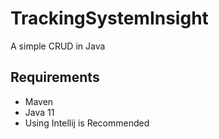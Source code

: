 # TrackingSystemInsight
 A simple CRUD in Java
 
## Requirements
  * Maven
  * Java 11
  * Using Intellij is Recommended 
